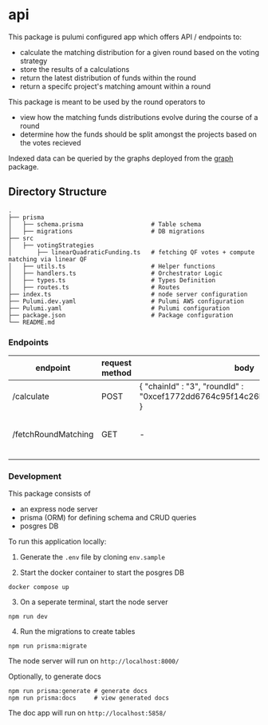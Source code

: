 # api

This package is pulumi configured app which offers API / endpoints to:

- calculate the matching distribution for a given round based on the voting strategy
- store the results of a calculations
- return the latest distribution of funds within the round
- return a specifc project's matching amount within a round

This package is meant to be used by the round operators to
- view how the matching funds distributions evolve during the course of a round
- determine how the funds should be split amongst the projects based on the votes recieved

Indexed data can be queried by the graphs deployed from the [graph](../graph) package.

## Directory Structure

```
.
├── prisma
│   ├── schema.prisma                   # Table schema
│   ├── migrations                      # DB migrations
├── src
│   ├── votingStrategies
│       ├── linearQuadraticFunding.ts   # fetching QF votes + compute matching via linear QF
│   ├── utils.ts                        # Helper functions
│   ├── handlers.ts                     # Orchestrator Logic
│   ├── types.ts                        # Types Definition
│   ├── routes.ts                       # Routes
├── index.ts                            # node server configuration
├── Pulumi.dev.yaml                     # Pulumi AWS configuration
├── Pulumi.yaml                         # Pulumi configuration
├── package.json                        # Package configuration
└── README.md
```


### Endpoints

| endpoint            | request method | body                                                                                | params                              |
|---------------------|----------------|-------------------------------------------------------------------------------------|-------------------------------------|
| /calculate          | POST           | {   "chainId" : "3",     "roundId" : "0xcef1772dd6764c95f14c26b25e8f012c072c5f77" } |                  -                  |
| /fetchRoundMatching | GET            |                                   -                                                 | roundId: string, projectId?: string |
|                     |                |                                                                                     |                                     |



### Development

This package consists of

- an express node server
- prisma (ORM) for defining schema and CRUD queries
- posgres DB

To run this application locally:

1. Generate the `.env` file by cloning `env.sample`

2. Start the docker container to start the posgres DB
```shell
docker compose up
```

3. On a seperate terminal, start the node server
```shell
npm run dev
```

4. Run the migrations to create tables
```shell
npm run prisma:migrate
```

The node server will run on `http://localhost:8000/`


Optionally, to generate docs
```shell
npm run prisma:generate # generate docs
npm run prisma:docs     # view generated docs
```

The doc app will run on `http://localhost:5858/`